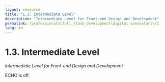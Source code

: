```yaml
---
layout: resource
title: "1.3. Intermediate Level"
description: "Intermediate Level for Front-end Design and Development"
permalink: /professionals\full_stack_development\digital-innovators\/1-3-intermediate-level-frontend/
lang: en
---
```


# 1.3. Intermediate Level

*Intermediate Level for Front-end Design and Development*

ECHO is off.
